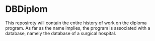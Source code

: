 # DBDiplom
This reposiroty will contain the entire history of work on the diploma program.
As far as the name implies, the program is associated with a database, namely the database of a surgical hospital.
